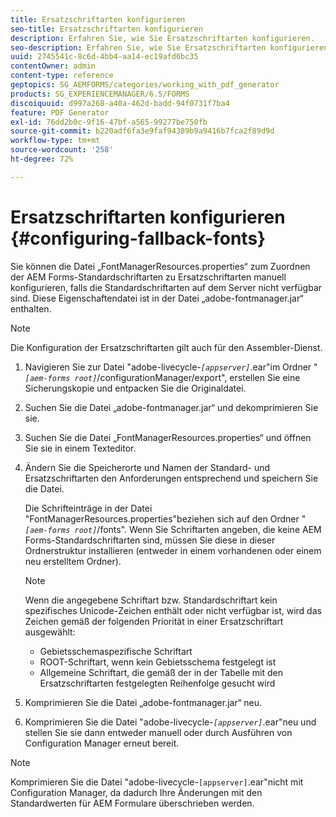 ```yaml
---
title: Ersatzschriftarten konfigurieren
seo-title: Ersatzschriftarten konfigurieren
description: Erfahren Sie, wie Sie Ersatzschriftarten konfigurieren.
seo-description: Erfahren Sie, wie Sie Ersatzschriftarten konfigurieren.
uuid: 2745541c-8c6d-4bb4-aa14-ec19afd6bc35
contentOwner: admin
content-type: reference
geptopics: SG_AEMFORMS/categories/working_with_pdf_generator
products: SG_EXPERIENCEMANAGER/6.5/FORMS
discoiquuid: d997a268-a40a-462d-badd-94f0731f7ba4
feature: PDF Generator
exl-id: 76dd2b0c-9f16-47bf-a565-99277be750fb
source-git-commit: b220adf6fa3e9faf94389b9a9416b7fca2f89d9d
workflow-type: tm+mt
source-wordcount: '258'
ht-degree: 72%

---
```


# Ersatzschriftarten konfigurieren {#configuring-fallback-fonts}

Sie können die Datei „FontManagerResources.properties“ zum Zuordnen der AEM Forms-Standardschriftarten zu Ersatzschriftarten manuell konfigurieren, falls die Standardschriftarten auf dem Server nicht verfügbar sind. Diese Eigenschaftendatei ist in der Datei „adobe-fontmanager.jar“ enthalten.

>[!NOTE]
>
>Die Konfiguration der Ersatzschriftarten gilt auch für den Assembler-Dienst.

1. Navigieren Sie zur Datei &quot;adobe-livecycle-*`[appserver]`*.ear&quot;im Ordner &quot;*`[aem-forms root]`*/configurationManager/export&quot;, erstellen Sie eine Sicherungskopie und entpacken Sie die Originaldatei.
1. Suchen Sie die Datei „adobe-fontmanager.jar“ und dekomprimieren Sie sie.
1. Suchen Sie die Datei „FontManagerResources.properties“ und öffnen Sie sie in einem Texteditor.
1. Ändern Sie die Speicherorte und Namen der Standard- und Ersatzschriftarten den Anforderungen entsprechend und speichern Sie die Datei.

   Die Schrifteinträge in der Datei &quot;FontManagerResources.properties&quot;beziehen sich auf den Ordner &quot;*`[aem-forms root]`*/fonts&quot;. Wenn Sie Schriftarten angeben, die keine AEM Forms-Standardschriftarten sind, müssen Sie diese in dieser Ordnerstruktur installieren (entweder in einem vorhandenen oder einem neu erstelltem Ordner).

   >[!NOTE]
   >
   >Wenn die angegebene Schriftart bzw. Standardschriftart kein spezifisches Unicode-Zeichen enthält oder nicht verfügbar ist, wird das Zeichen gemäß der folgenden Priorität in einer Ersatzschriftart ausgewählt:

   * Gebietsschemaspezifische Schriftart
   * ROOT-Schriftart, wenn kein Gebietsschema festgelegt ist
   * Allgemeine Schriftart, die gemäß der in der Tabelle mit den Ersatzschriftarten festgelegten Reihenfolge gesucht wird

1. Komprimieren Sie die Datei „adobe-fontmanager.jar“ neu.
1. Komprimieren Sie die Datei &quot;adobe-livecycle-*`[appserver]`*.ear&quot;neu und stellen Sie sie dann entweder manuell oder durch Ausführen von Configuration Manager erneut bereit.

>[!NOTE]
>
>Komprimieren Sie die Datei &quot;adobe-livecycle-`[appserver]`.ear&quot;nicht mit Configuration Manager, da dadurch Ihre Änderungen mit den Standardwerten für AEM Formulare überschrieben werden.

